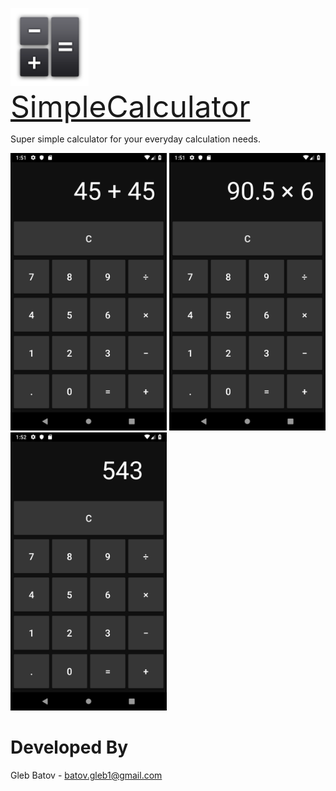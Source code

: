 <p align="left">
  <img src="https://github.com/glebbatov/SimpleCalculator/blob/master/iconNew.png?" width="125">
  <font size="100px"><a href="https://play.google.com/store/apps/details?id=com.glebbatovsimplecalculator.SimpleCalculator">SimpleCalculator</a></font>
</p>
Super simple calculator for your everyday calculation needs.
<p>
<p align="left">
  <img src="https://github.com/glebbatov/SimpleCalculator/blob/master/1.png" width="250">
  <img src="https://github.com/glebbatov/SimpleCalculator/blob/master/2.png" width="250">
  <img src="https://github.com/glebbatov/SimpleCalculator/blob/master/3.png" width="250">
</p>

# Developed By
Gleb Batov - batov.gleb1@gmail.com
